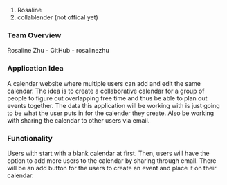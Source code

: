 1. Rosaline
2. collablender (not offical yet)
### Team Overview
Rosaline Zhu - GitHub - rosalinezhu
### Application Idea
A calendar website where multiple users can add and edit the same calendar. The idea is to create a collaborative calendar for a group of people to figure out overlapping free time and thus be able to plan out events together. The data this application will be working with is just going to be what the user puts in for the calender they create. Also be working with sharing the calendar to other users via email. 
### Functionality
Users with start with a blank calendar at first. Then, users will have the option to add more users to the calendar by sharing through email. There will be an add button for the users to create an event and place it on their calendar. 


